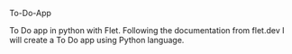 To-Do-App

To Do app in python with Flet.
Following the documentation from flet.dev I will create a To Do app using Python language.
